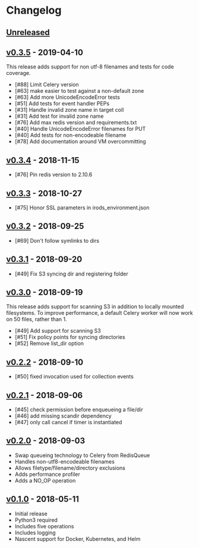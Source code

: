 # Changelog

## [Unreleased]

## [v0.3.5] - 2019-04-10

This release adds support for non utf-8 filenames
and tests for code coverage.

- [#88] Limit Celery version
- [#63] make easier to test against a non-default zone
- [#63] Add more UnicodeEncodeError tests
- [#51] Add tests for event handler PEPs
- [#31] Handle invalid zone name in target coll
- [#31] Add test for invalid zone name
- [#76] Add max redis version and requirements.txt
- [#40] Handle UnicodeEncodeError filenames for PUT
- [#40] Add tests for non-encodeable filename
- [#78] Add documentation around VM overcommitting

## [v0.3.4] - 2018-11-15

- [#76] Pin redis version to 2.10.6

## [v0.3.3] - 2018-10-27

- [#75] Honor SSL parameters in irods_environment.json

## [v0.3.2] - 2018-09-25

- [#69] Don't follow symlinks to dirs

## [v0.3.1] - 2018-09-20

- [#49] Fix S3 syncing dir and registering folder

## [v0.3.0] - 2018-09-19

This release adds support for scanning S3 in addition to
locally mounted filesystems.  To improve performance, a
default Celery worker will now work on 50 files, rather than 1.

- [#49] Add support for scanning S3
- [#51] Fix policy points for syncing directories
- [#52] Remove list_dir option

## [v0.2.2] - 2018-09-10

- [#50] fixed invocation used for collection events

## [v0.2.1] - 2018-09-06

- [#45] check permission before enqueueing a file/dir
- [#46] add missing scandir dependency
- [#47] only call cancel if timer is instantiated

## [v0.2.0] - 2018-09-03

- Swap queueing technology to Celery from RedisQueue
- Handles non-utf8-encodeable filenames
- Allows filetype/filename/directory exclusions
- Adds performance profiler
- Adds a NO_OP operation

## [v0.1.0] - 2018-05-11

- Initial release
- Python3 required
- Includes five operations
- Includes logging
- Nascent support for Docker, Kubernetes, and Helm

[Unreleased]: https://github.com/irods/irods_capability_automated_ingest/compare/v0.3.5...HEAD
[v0.3.5]: https://github.com/irods/irods_capability_automated_ingest/compare/v0.3.4...v0.3.5
[v0.3.4]: https://github.com/irods/irods_capability_automated_ingest/compare/v0.3.3...v0.3.4
[v0.3.3]: https://github.com/irods/irods_capability_automated_ingest/compare/v0.3.2...v0.3.3
[v0.3.2]: https://github.com/irods/irods_capability_automated_ingest/compare/v0.3.1...v0.3.2
[v0.3.1]: https://github.com/irods/irods_capability_automated_ingest/compare/v0.3.0...v0.3.1
[v0.3.0]: https://github.com/irods/irods_capability_automated_ingest/compare/v0.2.2...v0.3.0
[v0.2.2]: https://github.com/irods/irods_capability_automated_ingest/compare/v0.2.1...v0.2.2
[v0.2.1]: https://github.com/irods/irods_capability_automated_ingest/compare/v0.2.0...v0.2.1
[v0.2.0]: https://github.com/irods/irods_capability_automated_ingest/compare/v0.1.0...v0.2.0
[v0.1.0]: https://github.com/irods/irods_capability_automated_ingest/compare/11f9825df721a19dd25dad70aa94e5aa73d1d941...v0.1.0
